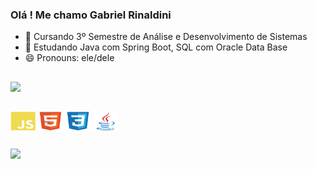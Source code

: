 ### Olá ! Me chamo Gabriel Rinaldini

- 🔭 Cursando 3º Semestre de Análise e Desenvolvimento de Sistemas
- 🌱 Estudando Java com Spring Boot, SQL com Oracle Data Base
- 😄 Pronouns: ele/dele

##
<div> 
<img height="180em"  src="https://github-readme-stats.vercel.app/api?username=Rinaldinigabriel&show_icons=true&theme=dracula" />
</div>

##

<div style="display: inline_block"> 
  <img align="center" alt="Rinaldini-Js" height="30" width="40" src="https://raw.githubusercontent.com/devicons/devicon/master/icons/javascript/javascript-plain.svg">
  <img align="center" alt="Rinaldini-HTML" height="30" width="40" src="https://raw.githubusercontent.com/devicons/devicon/master/icons/html5/html5-original.svg">
   <img align="center" alt="Rinaldini-CSS" height="30" width="40" src="https://raw.githubusercontent.com/devicons/devicon/master/icons/css3/css3-original.svg">
    <img align="center" alt="Rinaldini-JV" height="30" width="40" src="https://raw.githubusercontent.com/devicons/devicon/master/icons/java/java-original.svg">
</div>


##

<div>
 <a href="https://www.linkedin.com/in/gabriel-rinaldini-775158231/" target="_blank"><img src="https://img.shields.io/badge/-LinkedIn-%230077B5?style=for-the-badge&logo=linkedin&logoColor=white" target="_blank"></a>
</div>


